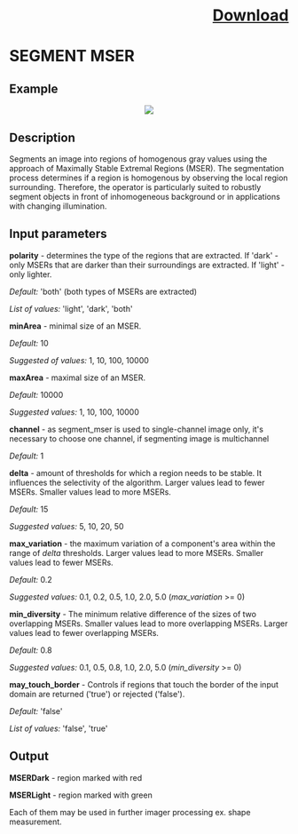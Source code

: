 # <p align="right"><a class="github-button" aria-label="Download ntkme/github-buttons on GitHub" href="https://github.com/Balluff-BVS/TestScripts/raw/master/SegmentMSER/segment_mser.zip" data-icon="octicon-cloud-download">Download</a></p>

SEGMENT MSER
===========
Example
---------
<p align="center">
  <img src="https://github.com/Balluff-BVS/TestScripts/blob/master/SegmentMSER/segment_mser.PNG?raw=true">
</p>

Description
----------

Segments an image into regions of homogenous gray values using the approach of Maximally Stable Extremal Regions (MSER). The segmentation process determines if a region is homogenous by observing the local region surrounding. Therefore, the operator is particularly suited to robustly segment objects in front of inhomogeneous background or in applications with changing illumination. 

Input parameters
----------

**polarity** - determines the type of the regions that are extracted. If 'dark' - only MSERs that are darker than their surroundings are extracted. If 'light' - only lighter.

*Default:* 'both' (both types of MSERs are extracted)

*List of values:* 'light', 'dark', 'both'

**minArea** - minimal size of an MSER.

*Default:* 10

*Suggested of values:* 1, 10, 100, 10000

**maxArea** - maximal size of an MSER.

*Default:* 10000

*Suggested values:* 1, 10, 100, 10000

**channel** - as segment_mser is used to single-channel image only, it's necessary to choose one channel, if segmenting image is multichannel

*Default:* 1

**delta** - amount of thresholds for which a region needs to be stable. It influences the selectivity of the algorithm. Larger values lead to fewer MSERs. Smaller values lead to more MSERs.

*Default:* 15

*Suggested values:* 5, 10, 20, 50

**max_variation** - the maximum variation of a component's area within the range of *delta* thresholds. Larger values lead to more MSERs. Smaller values lead to fewer MSERs.

*Default:* 0.2

*Suggested values:* 0.1, 0.2, 0.5, 1.0, 2.0, 5.0 (*max_variation* >= 0)

**min_diversity** - The minimum relative difference of the sizes of two overlapping MSERs. Smaller values lead to more overlapping MSERs. Larger values lead to fewer overlapping MSERs.

*Default:* 0.8

*Suggested values:* 0.1, 0.5, 0.8, 1.0, 2.0, 5.0 (*min_diversity* >= 0)

**may_touch_border** - Controls if regions that touch the border of the input domain are returned ('true') or rejected ('false').

*Default:* 'false'

*List of values:* 'false', 'true'

 
Output
--------
**MSERDark** - region marked with red

**MSERLight** - region marked with green

Each of them may be used in further imager processing ex. shape measurement.

